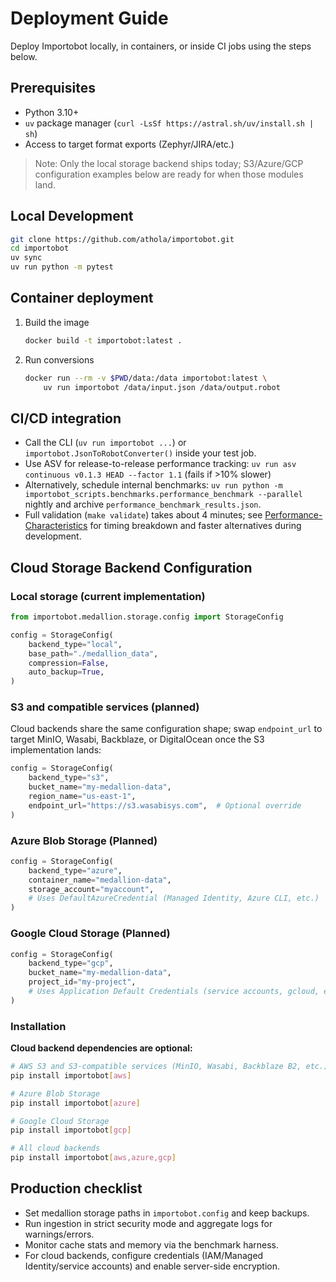 # Deployment Guide

Deploy Importobot locally, in containers, or inside CI jobs using the steps below.

## Prerequisites

- Python 3.10+
- `uv` package manager (`curl -LsSf https://astral.sh/uv/install.sh | sh`)
- Access to target format exports (Zephyr/JIRA/etc.)

> Note: Only the local storage backend ships today; S3/Azure/GCP configuration examples below are ready for when those modules land.

## Local Development

```bash
git clone https://github.com/athola/importobot.git
cd importobot
uv sync
uv run python -m pytest
```

## Container deployment

1. Build the image

   ```bash
   docker build -t importobot:latest .
   ```

2. Run conversions

   ```bash
   docker run --rm -v $PWD/data:/data importobot:latest \
       uv run importobot /data/input.json /data/output.robot
   ```

## CI/CD integration

- Call the CLI (`uv run importobot ...`) or `importobot.JsonToRobotConverter()` inside your test job.
- Use ASV for release-to-release performance tracking: `uv run asv continuous v0.1.3 HEAD --factor 1.1` (fails if >10% slower)
- Alternatively, schedule internal benchmarks: `uv run python -m importobot_scripts.benchmarks.performance_benchmark --parallel` nightly and archive `performance_benchmark_results.json`.
- Full validation (`make validate`) takes about 4 minutes; see [Performance-Characteristics](Performance-Characteristics) for timing breakdown and faster alternatives during development.

## Cloud Storage Backend Configuration

### Local storage (current implementation)

```python
from importobot.medallion.storage.config import StorageConfig

config = StorageConfig(
    backend_type="local",
    base_path="./medallion_data",
    compression=False,
    auto_backup=True,
)
```

### S3 and compatible services (planned)

Cloud backends share the same configuration shape; swap `endpoint_url` to target MinIO, Wasabi, Backblaze, or DigitalOcean once the S3 implementation lands:

```python
config = StorageConfig(
    backend_type="s3",
    bucket_name="my-medallion-data",
    region_name="us-east-1",
    endpoint_url="https://s3.wasabisys.com",  # Optional override
)
```

### Azure Blob Storage (Planned)

```python
config = StorageConfig(
    backend_type="azure",
    container_name="medallion-data",
    storage_account="myaccount",
    # Uses DefaultAzureCredential (Managed Identity, Azure CLI, etc.)
)
```

### Google Cloud Storage (Planned)

```python
config = StorageConfig(
    backend_type="gcp",
    bucket_name="my-medallion-data",
    project_id="my-project",
    # Uses Application Default Credentials (service accounts, gcloud, etc.)
)
```

### Installation

**Cloud backend dependencies are optional:**

```bash
# AWS S3 and S3-compatible services (MinIO, Wasabi, Backblaze B2, etc.)
pip install importobot[aws]

# Azure Blob Storage
pip install importobot[azure]

# Google Cloud Storage
pip install importobot[gcp]

# All cloud backends
pip install importobot[aws,azure,gcp]
```

## Production checklist

- Set medallion storage paths in `importobot.config` and keep backups.
- Run ingestion in strict security mode and aggregate logs for warnings/errors.
- Monitor cache stats and memory via the benchmark harness.
- For cloud backends, configure credentials (IAM/Managed Identity/service accounts) and enable server-side encryption.
